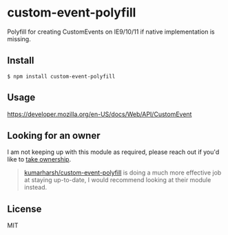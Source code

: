 # custom-event-polyfill

Polyfill for creating CustomEvents on IE9/10/11 if native implementation is missing.

## Install

```
$ npm install custom-event-polyfill 
```

## Usage 

https://developer.mozilla.org/en-US/docs/Web/API/CustomEvent

## Looking for an owner

I am not keeping up with this module as required, please reach out if you'd like to [take ownership](https://github.com/krambuhl/custom-event-polyfill/issues/16).

> [kumarharsh/custom-event-polyfill](https://github.com/kumarharsh/custom-event-polyfill) is doing a much more effective job at staying up-to-date, I would recommend looking at their module instead.

## License

MIT 

